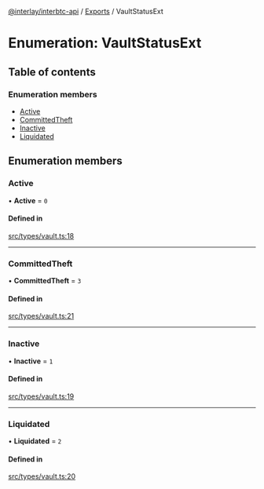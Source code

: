 [@interlay/interbtc-api](/README.md) / [Exports](/modules.md) / VaultStatusExt

# Enumeration: VaultStatusExt

## Table of contents

### Enumeration members

- [Active](/enums/VaultStatusExt.md#active)
- [CommittedTheft](/enums/VaultStatusExt.md#committedtheft)
- [Inactive](/enums/VaultStatusExt.md#inactive)
- [Liquidated](/enums/VaultStatusExt.md#liquidated)

## Enumeration members

### Active

• **Active** = `0`

#### Defined in

[src/types/vault.ts:18](https://github.com/interlay/interbtc-api/blob/3128908/src/types/vault.ts#L18)

___

### CommittedTheft

• **CommittedTheft** = `3`

#### Defined in

[src/types/vault.ts:21](https://github.com/interlay/interbtc-api/blob/3128908/src/types/vault.ts#L21)

___

### Inactive

• **Inactive** = `1`

#### Defined in

[src/types/vault.ts:19](https://github.com/interlay/interbtc-api/blob/3128908/src/types/vault.ts#L19)

___

### Liquidated

• **Liquidated** = `2`

#### Defined in

[src/types/vault.ts:20](https://github.com/interlay/interbtc-api/blob/3128908/src/types/vault.ts#L20)
